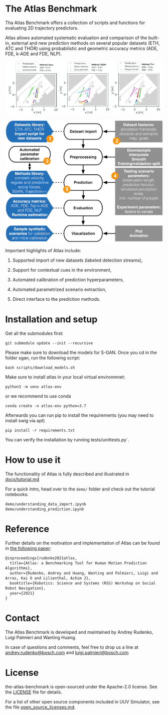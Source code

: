 # The Atlas Benchmark

Tha Atlas Benchmark offers a collection of scripts and functions for evaluating 2D trajectory predictors.

Atlas allows automated systematic evaluation and comparison of the built-in, external and new prediction methods on several popular datasets (ETH, ATC and THÖR) using probabilistic and geometric accuracy metrics (ADE, FDE, k-ADE and FDE, NLP).

![Predictions](docs/fig/predictions-thor3.png?raw=true "Predictions")

![The Atlas Benchmark](docs/fig/atlas-design.png?raw=true "The Atlas Benchmark")

Important highlights of Atlas include:

1. Supported import of new datasets (labeled detection streams),

2. Support for contextual cues in the environment,

3. Automated calibration of prediction hyperparameters,

4. Automated parametrized scenario extraction, 

5. Direct interface to the prediction methods.

# Installation and setup
Get all the submodules first:

```
git submodule update --init --recursive
```

Please make sure to download the models for S-GAN. Once you cd in the folder sgan, run the following script: 

```
bash scripts/download_models.sh
```

Make sure to install atlas in your local virtual environmnet:

```
python3 -m venv atlas-env
```

or we recommend to use conda

```
conda create -n atlas-env python=3.7
```

Afterwards you can run pip to install the requirements (you may need to install swig via apt)

```
pip install -r requirements.txt
```

You can verify the installation by running tests/unittests.py`.

# How to use it

The functionality of Atlas is fully described and illustrated in [docs/tutorial.md](docs/tutorial.md)

For a quick intro, head over to the `demo/` folder and check out the tutorial notebooks:
```
demo/understanding_data_import.ipynb
demo/understanding_prediction.ipynb
```

# Reference

Further details on the motivation and implementation of Atlas can be found in [the following paper](https://darko-project.eu/wp-content/uploads/papers/2021/SocialNav_WS_RSS_2021_Atlas.pdf):

```
@inproceedings{rudenko2021atlas,
  title={Atlas: a Benchmarking Tool for Human Motion Prediction Algorithms},
  author={Rudenko, Andrey and Huang, Wanting and Palmieri, Luigi and Arras, Kai O and Lilienthal, Achim J},
  booktitle={Robotics: Science and Systems (RSS) Workshop on Social Robot Navigation},
  year={2021}
}
```

# Contact

The Atlas Benchmark is developed and maintained by Andrey Rudenko, Luigi Palmieri and Wanting Huang.

In case of questions and comments, feel free to drop us a line at [andrey.rudenko@bosch.com](andrey.rudenko@bosch.com) and [luigi.palmieri@bosch.com](luigi.palmieri@bosch.com)

# License

the-atlas-benchmark is open-sourced under the Apache-2.0 license. See the
[LICENSE](LICENSE) file for details.

For a list of other open source components included in UUV Simulator, see the
file [open_source_licenses.md](open_source_licenses.md).
